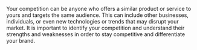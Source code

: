 Your competition can be anyone who offers a similar product or service to yours and targets the same audience. This can include other businesses, individuals, or even new technologies or trends that may disrupt your market. It is important to identify your competition and understand their strengths and weaknesses in order to stay competitive and differentiate your brand.